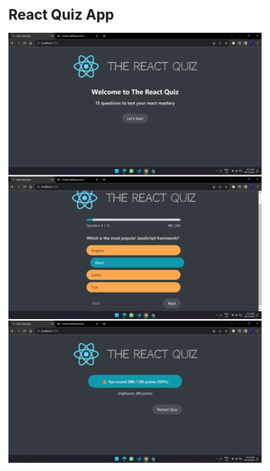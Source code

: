 # React Quiz App

![React-quiz-app-1](/public/React-quiz-app-1.png "React Quiz App")
![React-quiz-app-2](/public/React-quiz-app-2.png "React Quiz App")
![React-quiz-app-3](/public/React-quiz-app-3.png "React Quiz App")
